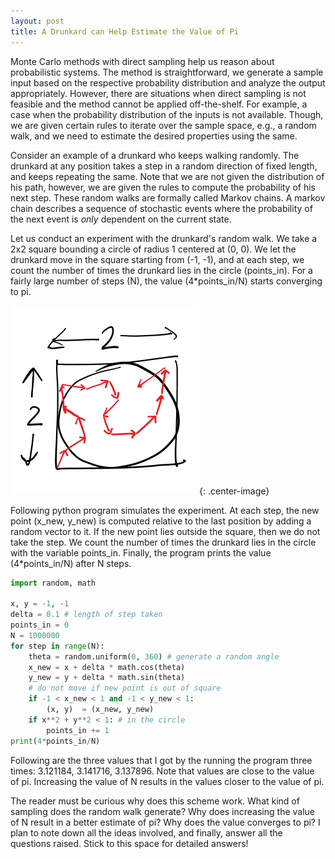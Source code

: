```yaml
---
layout: post
title: A Drunkard can Help Estimate the Value of Pi
---
```


Monte Carlo methods with direct sampling help us reason about probabilistic 
systems. The method is straightforward, 
we generate a sample input based on the respective probability distribution
and analyze the output appropriately.
However, there are situations when direct sampling is not feasible and
the method cannot be applied off-the-shelf.
For example, a case when the probability distribution of the inputs is not available. 
Though, we are given certain rules to iterate over the sample space, e.g., a random walk, and we need to
estimate the desired properties using the same.

Consider an example of a drunkard who keeps walking randomly. 
The drunkard at any position takes a step in a random direction of fixed length, and
keeps repeating the same.
Note that we are not given the distribution of his path, however, we are given the rules
to compute the probability of his next step.
These random walks are formally called Markov chains. 
A markov chain describes a sequence of stochastic events where the probability of
the next event is *only* dependent on the current state.

Let us conduct an experiment with the drunkard's random walk.
We take a 2x2 square bounding a circle of radius 1 centered at (0, 0).
We let the drunkard move in the square starting from (-1, -1), and at each step,
we count the number of times the drunkard lies in the circle (points_in).
For a fairly large number of steps (N), the value (4*points_in/N) starts 
converging to pi.

![](/assets/markov-chains-pi.png){: .center-image}

Following python program simulates the experiment. At each step, the new point
(x_new, y_new) is computed relative to the last position by adding a random
vector to it.
If the new point lies outside the square, then we do not take the step.
We count the number of times the drunkard lies in the circle with the variable points_in.
Finally, the program prints the value (4*points_in/N) after N steps.

```python
import random, math

x, y = -1, -1
delta = 0.1 # length of step taken
points_in = 0
N = 1000000
for step in range(N):
    theta = random.uniform(0, 360) # generate a random angle
    x_new = x + delta * math.cos(theta)
    y_new = y + delta * math.sin(theta)
    # do not move if new point is out of square
    if -1 < x_new < 1 and -1 < y_new < 1:
        (x, y)  = (x_new, y_new)
    if x**2 + y**2 < 1: # in the circle
        points_in += 1
print(4*points_in/N)
```

Following are the three values that I got by the running the program three times: 
3.121184, 3.141716, 3.137896. Note that values are close to the value of pi.
Increasing the value of N results in the values closer to the value of pi.

The reader must be curious why does this scheme work. What kind of sampling does 
the random walk generate? Why does increasing the value of N result in
a better estimate of pi? Why does the value converges to pi?
I plan to note down all the ideas involved, and finally, answer all the questions
raised.
Stick to this space for detailed answers!
